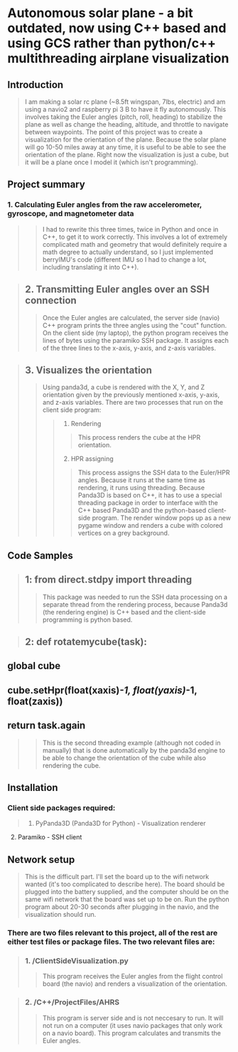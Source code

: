 # Autonomous solar plane - a bit outdated, now using C++ based and using GCS rather than python/c++ multithreading airplane visualization

## Introduction

> I am making a solar rc plane (~8.5ft wingspan, 7lbs, electric) and am using a navio2 and raspberry pi 3 B to have it fly autonomously. This involves taking the Euler angles (pitch, roll, heading) to stabilize the plane as well as change the heading, altitude, and throttle to navigate between waypoints. The point of this project was to create a visualization for the orientation of the plane. Because the solar plane will go 10-50 miles away at any time, it is useful to be able to see the orientation of the plane. Right now the visualization is just a cube, but it will be a plane once I model it (which isn't programming).

## Project summary
### 1. Calculating Euler angles from the raw accelerometer, gyroscope, and magnetometer data
>> I had to rewrite this three times, twice in Python and once in C++, to get it to work correctly. This involves a lot of extremely complicated math and geometry that would definitely require a math degree to actually understand, so I just implemented berryIMU's code (different IMU so I had to change a lot, including translating it into C++).

> ## 2. Transmitting Euler angles over an SSH connection
>> Once the Euler angles are calculated, the server side (navio) C++ program prints the three angles using the "cout" function. On the client side (my laptop), the python program receives the lines of bytes using the paramiko SSH package. It assigns each of the three lines to the x-axis, y-axis, and z-axis variables.

> ## 3. Visualizes the orientation
>> Using panda3d, a cube is rendered with the X, Y, and Z orientation given by the previously mentioned x-axis, y-axis, and z-axis variables. There are two processes that run on the client side program:
>>> 1. Rendering
>>>> This process renders the cube at the HPR orientation.
>>> 2. HPR assigning
>>>> This process assigns the SSH data to the Euler/HPR angles. Because it runs at the same time as rendering, it runs using threading. Because Panda3D is based on C++, it has to use a special threading package in order to interface with the C++ based Panda3D and the python-based client-side program. The render window pops up as a new pygame window and renders a cube with colored vertices on a grey background.

## Code Samples

> ## 1: from direct.stdpy import threading
>> This package was needed to run the SSH data processing on a separate thread from the rendering process, because Panda3d (the rendering engine) is C++ based and the client-side programming is python based.


> ## 2: def rotatemycube(task):
  ##   global cube
  ##   cube.setHpr(float(xaxis)*-1, float(yaxis)*-1, float(zaxis))
  ##   return task.again
>> This is the second threading example (although not coded in manually) that is done automatically by the panda3d engine to be able to change the orientation of the cube while also rendering the cube.

## Installation

### Client side packages required:
> 1. PyPanda3D (Panda3D for Python) - Visualization renderer
2. Paramiko - SSH client


## Network setup
> This is the difficult part. I'll set the board up to the wifi network wanted (it's too complicated to describe here). The board should be plugged into the battery supplied, and the computer should be on the same wifi network that the board was set up to be on. Run the python program about 20-30 seconds after plugging in the navio, and the visualization should run.

### There are two files relevant to this project, all of the rest are either test files or package files. The two relevant files are:
> ### 1. /ClientSideVisualization.py
>> This program receives the Euler angles from the flight control board (the navio) and renders a visualization of the orientation.

> ### 2. /C++/ProjectFiles/AHRS
>> This program is server side and is not neccesary to run. It will not run on a computer (it uses navio packages that only work on a navio board). This program calculates and transmits the Euler angles.
